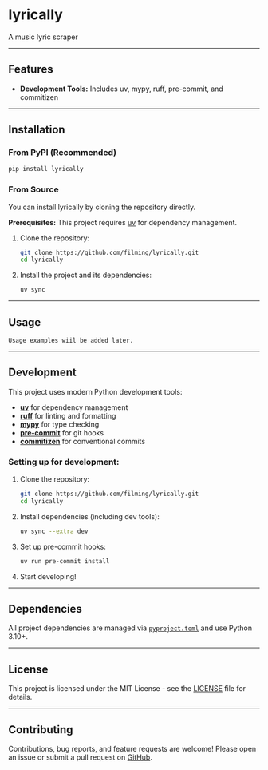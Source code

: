 # lyrically

A music lyric scraper

---

## Features

*   **Development Tools:** Includes uv, mypy, ruff, pre-commit, and commitizen

---

## Installation


### From PyPI (Recommended)

```bash
pip install lyrically
```

### From Source


You can install lyrically by cloning the repository directly.

**Prerequisites:** This project requires [uv](https://github.com/astral-sh/uv) for dependency management.

1. Clone the repository:
   ```bash
   git clone https://github.com/filming/lyrically.git
   cd lyrically
   ```

2. Install the project and its dependencies:
   ```bash
   uv sync
   ```

---

## Usage

```
Usage examples wiil be added later.
```

---

## Development

This project uses modern Python development tools:

- **[uv](https://github.com/astral-sh/uv)** for dependency management
- **[ruff](https://github.com/astral-sh/ruff)** for linting and formatting  
- **[mypy](https://mypy.readthedocs.io/)** for type checking
- **[pre-commit](https://pre-commit.com/)** for git hooks
- **[commitizen](https://commitizen-tools.github.io/commitizen/)** for conventional commits

### Setting up for development:

1. Clone the repository:
   ```bash
   git clone https://github.com/filming/lyrically.git
   cd lyrically
   ```

2. Install dependencies (including dev tools):
   ```bash
   uv sync --extra dev
   ```

3. Set up pre-commit hooks:
   ```bash
   uv run pre-commit install
   ```
   
4. Start developing!

---

## Dependencies

All project dependencies are managed via [`pyproject.toml`](pyproject.toml) and use Python 3.10+.

---

## License

This project is licensed under the MIT License - see the [LICENSE](LICENSE) file for details.

---

## Contributing

Contributions, bug reports, and feature requests are welcome!
Please open an issue or submit a pull request on [GitHub](https://github.com/filming/lyrically).
